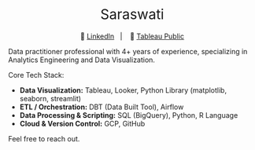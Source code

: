 <h1 style="font-weight:normal" align="center">
  &nbsp;Saraswati&nbsp;
</h1>

<div align="center">

:link: [LinkedIn][LinkedIn]&nbsp;&nbsp;&nbsp;|&nbsp;&nbsp;&nbsp; :link: [Tableau Public][tableau]

</div>

<div align="left">
  
Data practitioner professional with 4+ years of experience, specializing in Analytics Engineering and Data Visualization.

Core Tech Stack:
- **Data Visualization:** Tableau, Looker, Python Library (matplotlib, seaborn, streamlit)
- **ETL / Orchestration:** DBT (Data Built Tool), Airflow  
- **Data Processing & Scripting:** SQL (BigQuery), Python, R Language  
- **Cloud & Version Control:** GCP, GitHub  


Feel free to reach out.

</div>

[LinkedIn]:https://www.linkedin.com/in/osrswati/
[tableau]:https://public.tableau.com/app/profile/srswati/vizzes
